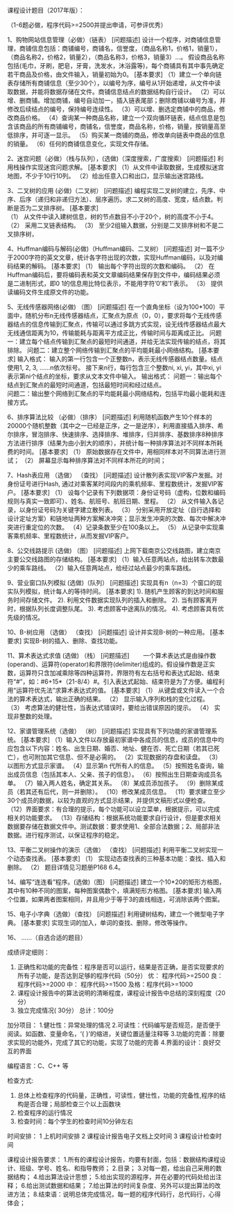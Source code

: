 课程设计题目（2017年版）：

（1-6题必做，程序代码>=2500并提出申请，可参评优秀）

1、购物网站信息管理（必做）（链表）
[问题描述]
设计一个程序，对商铺信息管理，商铺信息包括：商铺编号，商铺名，信誉度，（商品名称1，价格1，销量1），（商品名称2，价格2，销量2），（商品名称3，价格3，销量3）…。
假设商品名称包括(毛巾，牙刷，肥皂，牙膏，洗发水，沐浴露等)，每个商铺具有其中事先确定若干商品及价格，由文件输入，销量初始为0。
[基本要求]
（1）建立一个单向链表存储所有商铺信息（至少30个），以编号为序，编号从1开始递增，从文件中读取数据，并能将数据存储在文件。商铺信息结点的数据结构自行设计。
（2）可以增、删商铺。增加商铺，编号自动加一，插入链表尾部；删除商铺以编号为准，并修改后续结点的编号，保持编号连续性。
（3）可以增、删选定商铺中的商品，修改商品价格。
（4）查询某一种商品名称，建立一个双向循环链表，结点信息是包含该商品的所有商铺编号，商铺名，信誉度，商品名称，价格，销量，按销量高至低排序，并可逐一显示。
（5）购买某一商铺的商品，修改单向链表中商品的信息的销量。
（6）任何的商铺信息变化，实现文件存储。

2、迷宫问题（必做）（栈与队列），(选做)（深度搜索，广度搜索）
[问题描述]
利用栈操作实现迷宫问题求解。
[基本要求]
（1）从文件中读取数据，生成模拟迷宫地图，不少于10行10列。
（2）给出任意入口和出口，显示输出迷宫路线。

3、二叉树的应用 (必做)（二叉树）
[问题描述]
编程实现二叉树的建立，先序、中序、后序（递归和非递归方法）、层序遍历。求二叉树的高度、宽度，结点数。判断是否为二叉排序树。
[基本要求]	
（1） 从文件中读入建树信息，树的节点数目不小于20个，树的高度不小于4。
（2） 采用二叉链表结构。
（3） 至少2组输入数据，分别是二叉排序树和不是二叉排序树，

4、Huffman编码与解码(必做)（Huffman编码、二叉树）
[问题描述]
对一篇不少于2000字符的英文文章，统计各字符出现的次数，实现Huffman编码，以及对编码结果的解码。
[基本要求]
（1） 输出每个字符出现的次数和编码。
（2） 在Huffman编码后，要将编码表和英文文章编码结果保存到文件中，编码结果必须是二进制形式，即0 1的信息用比特位表示，不能用字符’0’和’1’表示。
（3） 提供读编码文件生成原文件的功能。

5、无线传感器网络(必做) （图）
[问题描述]
在一个直角坐标（设为100*100）平面中，随机分布n无线传感器结点，汇聚点为原点（0，0），要求将每个无线传感器结点的信息传输到汇聚点，传输可以通过多跳方式实现，设无线传感器结点最大无线通信距离为10，传输能耗与距离平方成正比，传输时间与距离成正比。
问题一：建立每个结点传输到汇聚点的最短时间通道，并给无法实现传输的结点，将其排除。
问题二：建立整个网络传输到汇聚点的平均能耗最小网络结构。
[基本要求]
输入格式： 输入的第一行包含一个正整数n，表示无线传感器结点数量。结点使用1, 2, 3, ……n依次标号。  接下来n行，每行包含三个整数ni, xi, yi，其中xi, yi表示第ni个结点的坐标，要求从文本文件中输入。
输出格式：
问题一：输出每个结点到汇聚点的最短时间通道，包括最短时间和经过结点。  
问题二：输出整个网络到汇聚点的平均能耗最小网络结构，包括平均最小能耗和连接方式。

6、排序算法比较 （必做）（排序）
[问题描述]
利用随机函数产生10个样本的20000个随机整数（其中之一已经是正序，之一是逆序），利用直接插入排序、希尔排序，冒泡排序、快速排序、选择排序、堆排序，归并排序、基数排序8种排序方法进行排序（结果为由小到大的顺序），并统计每一种排序算法对不同样本所耗费的时间。
 [基本要求]
（1） 原始数据存在文件中，用相同样本对不同算法进行测试；
（2） 屏幕显示每种排序算法对不同样本所花的时间；

7、Hash表应用 （选做） （查找）
[问题描述]
设计散列表实现VIP客户发掘。对身份证号进行Hash, 通过对乘客某时间段内的乘机频率、里程数统计，发掘VIP客户。 
[基本要求]
（1） 设每个记录有下列数据项：身份证号码（虚构，位数和编码规则与真实一致即可）、姓名、航班号、航班日期、里程。 
（2） 从文件输入各记录，以身份证号码为关键字建立散列表。 
（3） 分别采用开放定址（自行选择和设计定址方案）和链地址两种方案解决冲突；显示发生冲突的次数、每次中解决冲突进行重定位的次数。
（4）记录条数至少在100条以上。
（5） 从记录中实现乘客乘机频率、里程数统计，从而发掘VIP客户。

8、公交线路提示  (选做) （图）
[问题描述]
上网下载南京公交线路图，建立南京主要公交线路图的存储结构。
[基本要求]
（1）输入任意两站点，给出转车次数最少的乘车路线。
（2）输入任意两站点，给经过站点最少的乘车路线。

9、营业窗口队列模拟 (选做)（队列）
[问题描述]
实现具有n（n=3）个窗口的现实队列模拟，统计每人的等待时间。
[基本要求]
1). 随机产生顾客的到达时间和服务时间存储文件。
2). 利用文件数据实现队列的插入和删除。
2). 当有顾客离开时，根据队列长度调整队尾。
3). 考虑顾客中途离队的情况。
4). 考虑顾客具有优先级的情况。

10、B-树应用 （选做） （查找）
[问题描述]
设计并实现B-树的一种应用。
[基本要求]
实现B-树的插入、删除、查找功能。

11、算术表达式求值 (选做) （栈）
[问题描述]
　　一个算术表达式是由操作数(operand)、运算符(operator)和界限符(delimiter)组成的。假设操作数是正实数，运算符只含加减乘除等四种运算符，界限符有左右括号和表达式起始、结束符“#”，如：#6+15*（21-8/4）#。引入表达式起始、结束符是为了方便。编程利用“运算符优先法”求算术表达式的值。
[基本要求]
（1） 从键盘或文件读入一个合法的算术表达式，输出正确的结果。
（2） 显示输入序列和栈的变化过程。
（3） 考虑算法的健壮性，当表达式错误时，要给出错误原因的提示。
（4） 实现非整数的处理。

12、家谱管理系统（选做） （树）
[问题描述]
实现具有下列功能的家谱管理系统。
[基本要求]
（1）输入文件以存放最初家谱中各成员的信息，成员的信息中均应包含以下内容：姓名、出生日期、婚否、地址、健在否、死亡日期（若其已死亡），也可附加其它信息、但不是必需的。
（2）实现数据的存盘和读盘。
（3）以图形方式显示家谱。
（4）显示第n 代所有人的信息。
（5）按照姓名查询，输出成员信息（包括其本人、父亲、孩子的信息）。
（6）按照出生日期查询成员名单。
（7）输入两人姓名，确定其关系。
（8）某成员添加孩子。
（9）删除某成员（若其还有后代，则一并删除）。
（10）修改某成员信息。
（11）要求建立至少30个成员的数据，以较为直观的方式显示结果，并提供文稿形式以便检查。
（12）界面要求：有合理的提示，每个功能可以设立菜单，根据提示，可以完成相关的功能要求。
（13）存储结构：根据系统功能要求自行设计，但是要求相关数据要存储在数据文件中。测试数据：要求使用1、全部合法数据；2、局部非法数据。进行程序测试，以保证程序的稳定。

13、平衡二叉树操作的演示（选做） （查找）
[问题描述]
利用平衡二叉树实现一个动态查找表。
[基本要求]
（1） 实现动态查找表的三种基本功能：查找、插入和删除。
（2） 题目详情见习题册P168 6.4。

14、编写“连连看”程序。(选做)（图）
[问题描述]
建立一个10*20的矩形方格图，其中有10种不同的图案，每种图案偶数个，填满矩形方格图。
[基本要求]
输入两个位置，如果两者图案相同，并且用少于等于3的直线相连，可消除该两个图案。

15、电子小字典（选做）（查找）
[问题描述]
利用键树结构，建立一个微型电子字典。
[基本要求]
实现生词的加入，单词的查找、删除，修改等操作。

16、	……（自选合适的题目）






成绩评定细则：
1.	正确性和功能的完备性：程序是否可以运行，结果是否正确，是否实现要求的所有子功能，是否达到足够的程序代码（50分）
优：  程序代码>=2500
良：  程序代码>=2000
中：  程序代码>=1500
及格：程序代码>=1000
2.	课程设计报告中的算法说明的清晰程度，课程设计报告中总结的深刻程度（20分）
3.	独立完成情况( 30分）
总计：100分

加分项目：
1.健壮性：异常处理的情况
2.可读性：代码编写是否规范，是否便于阅读。如函数、变量命名，‘{ }’的缩进，关键位置适量注释等
3.功能的完善：除要求实现的功能外，完成了其它的功能，实现了功能的完善
4.界面的设计：良好交互的界面

编程语言：C、C++ 等

检查方式:
1.	总体上检查程序的代码量，正确性，可读性，健壮性，功能的完备性,程序的结构是否合理；局部检查三个以上函数块
2.	检查程序的运行情况
3.	检查时间：每个学生的检查时间10分钟左右

时间安排：
1 上机时间安排
2 课程设计报告电子文档上交时间
3 课程设计检查时间

课程设计报告要求：
1.所有的课程设计报告，均要有封面，包括：数据结构课程设计、班级、学号、姓名、和指导教师；
2.目录；
3.对每一题，给出自己采用的数据结构；
4.给出算法设计思想；
5.给出实现的源程序，并在必要的代码处给出注释；
6.给出测试数据和结果；
7.给出算法的时间复杂度、另外可以提出算法的改进方法；
8.结束语：说明总体完成情况，每一题的程序代码行，总代码行，心得体会；
